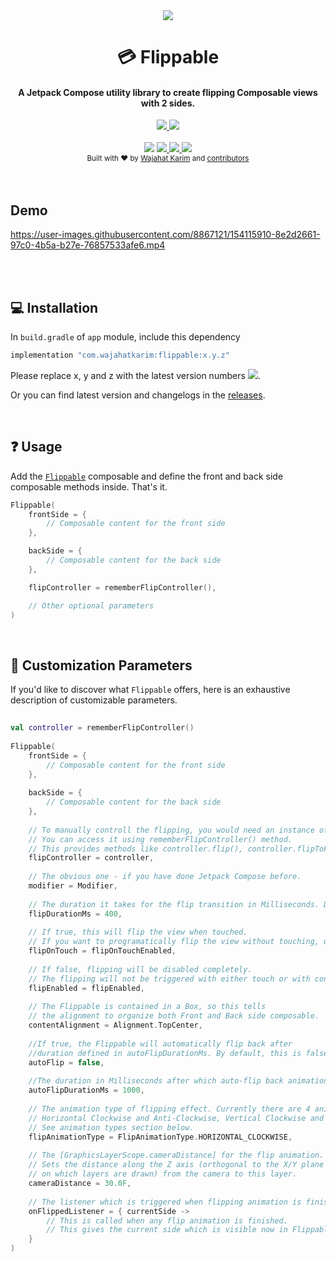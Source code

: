 <div align="center"><img src="https://user-images.githubusercontent.com/8867121/154110583-1e5364de-3106-47c7-9b94-bf8b1e9d6ff3.gif"/></div>
<h1 align="center">💳 Flippable</h1>
<h4 align="center">A Jetpack Compose utility library to create flipping Composable views with 2 sides.</h4>
<div align="center"><a href="https://twitter.com/intent/tweet?url=https%3A%2F%2Fgithub.com%2Fwajahatkarim3%2FEasyFlipViewPager&text=Create%20amazing%20book%20or%20card%20flipping%20animations%20for%20your%20ViewPager%20in%20Android%20with%20these%202-lines%20of%20code%20through%20EasyFlipViewPager&hashtags=android%2C%20kotlin%2C%20java%2C%20opensource%2C%20programming">
        <img src="https://img.shields.io/twitter/url/http/shields.io.svg?style=social"/>
    </a> <a href="https://twitter.com/WajahatKarim">
        <img src="https://img.shields.io/twitter/follow/WajahatKarim?style=social"/>
    </a>
</div> 
<br/>


<div align="center">
  <img src="https://img.shields.io/maven-central/v/com.wajahatkarim/flippable" />
    <!-- PRs Welcome -->
    <a href="">
        <img src="https://img.shields.io/badge/PRs-welcome-brightgreen.svg"/>
    </a>
    <!-- Say Thanks! -->
    <a href="https://saythanks.io/to/wajahatkarim3">
        <img src="https://img.shields.io/badge/Say%20Thanks-!-1EAEDB.svg"/>
    </a>
    <a href="https://www.paypal.me/WajahatKarim/5">
        <img src="https://img.shields.io/badge/$-donate-ff69b4.svg?maxAge=2592000&amp;style=flat">
    </a>
</div>

<div align="center">
  <sub>Built with ❤︎ by
  <a href="https://twitter.com/WajahatKarim">Wajahat Karim</a> and
  <a href="https://github.com/wajahatkarim3/Flippable/graphs/contributors">
    contributors
  </a>
</div>
<br/>
<br/>

## Demo
https://user-images.githubusercontent.com/8867121/154115910-8e2d2661-97c0-4b5a-b27e-76857533afe6.mp4
              
<br/>
<br/>
        
## 💻 Installation
In `build.gradle` of `app` module, include this dependency
        
```groovy
implementation "com.wajahatkarim:flippable:x.y.z"
```
        
Please replace x, y and z with the latest version numbers ![](https://img.shields.io/maven-central/v/com.wajahatkarim/flippable).
        
Or you can find latest version and changelogs in the [releases](https://github.com/wajahatkarim3/Flippable/releases).

<br/>
        
## ❓ Usage

Add the [`Flippable`](https://github.com/wajahatkarim3/Flippable/blob/main/flippable/src/main/java/com/wajahatkarim/flippable/Flippable.kt) composable and define the front and back side composable methods inside. That's it.

```kotlin
Flippable(
    frontSide = {
        // Composable content for the front side
    },

    backSide = {
        // Composable content for the back side
    },

    flipController = rememberFlipController(),

    // Other optional parameters
)
```
    
<br/>
    
## 🎨 Customization Parameters
If you'd like to discover what `Flippable` offers, here is an exhaustive description of customizable parameters.
    
```kotlin
    
val controller = rememberFlipController()
    
Flippable(
    frontSide = {
        // Composable content for the front side
    },
    
    backSide = {
        // Composable content for the back side
    },
    
    // To manually controll the flipping, you would need an instance of FlippableController. 
    // You can access it using rememberFlipController() method.
    // This provides methods like controller.flip(), controller.flipToFront(), controller.flipToBack() etc.
    flipController = controller,
    
    // The obvious one - if you have done Jetpack Compose before.
    modifier = Modifier,
    
    // The duration it takes for the flip transition in Milliseconds. Default is 400
    flipDurationMs = 400,
    
    // If true, this will flip the view when touched. 
    // If you want to programatically flip the view without touching, use FlippableController.
    flipOnTouch = flipOnTouchEnabled,
    
    // If false, flipping will be disabled completely. 
    // The flipping will not be triggered with either touch or with controller methods.
    flipEnabled = flipEnabled,
    
    // The Flippable is contained in a Box, so this tells
    // the alignment to organize both Front and Back side composable.
    contentAlignment = Alignment.TopCenter,
    
    //If true, the Flippable will automatically flip back after 
    //duration defined in autoFlipDurationMs. By default, this is false..
    autoFlip = false,
    
    //The duration in Milliseconds after which auto-flip back animation will start. Default is 1 second.
    autoFlipDurationMs = 1000,
    
    // The animation type of flipping effect. Currently there are 4 animations. 
    // Horizontal Clockwise and Anti-Clockwise, Vertical Clockwise and Anti-Clockwise
    // See animation types section below.
    flipAnimationType = FlipAnimationType.HORIZONTAL_CLOCKWISE,
    
    // The [GraphicsLayerScope.cameraDistance] for the flip animation. 
    // Sets the distance along the Z axis (orthogonal to the X/Y plane
    // on which layers are drawn) from the camera to this layer.
    cameraDistance = 30.0F,
    
    // The listener which is triggered when flipping animation is finished.
    onFlippedListener = { currentSide ->
        // This is called when any flip animation is finished. 
        // This gives the current side which is visible now in Flippable.
    }
)
```
